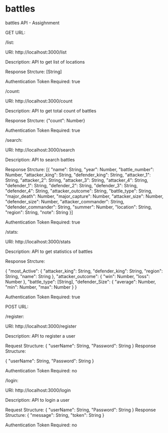 # battles
battles API - Assighnment

GET URL:


/list:

URI: http://localhost:3000/list

Description: API to get list of locations

Response Strcture: [String]

Authentication Token Required: true


/count:

URI: http://localhost:3000/count

Description: API to get total count of battles

Response Strcture: {"count": Number}

Authentication Token Required: true


/search:

URI: http://localhost:3000/search

Description: API to search battles

Response Strcture: [{
    "name": String,
    "year": Number,
    "battle_number": Number,
    "attacker_king": String,
    "defender_king": String,
    "attacker_1": String,
    "attacker_2": String,
    "attacker_3": String,
    "attacker_4": String,
    "defender_1": String,
    "defender_2": String,
    "defender_3": String,
    "defender_4": String,
    "attacker_outcome": String,
    "battle_type": String,
    "major_death": Number,
    "major_capture": Number,
    "attacker_size": Number,
    "defender_size": Number,
    "attacker_commander": String,
    "defender_commander": String,
    "summer": Number,
    "location": String,
    "region": String,
    "note": String
}]

Authentication Token Required: true


/stats:

URI: http://localhost:3000/stats

Description: API to get statistics of battles

Response Strcture: 

{
    "most_Active": {
        "attacker_king": String,
        "defender_king": String,
        "region": String,
        "name": String
    },
    "attacker_outcome": {
        "win": Number,
        "loss": Number
    },
    "battle_type": [String],
    "defender_Size": {
        "average": Number,
        "min": Number,
        "max": Number
    }
}

Authentication Token Required: true



POST URL:


/register:


URI: http://localhost:3000/register

Description: API to register a user

Request Structure:
{
  "userName": String,
  "Password": String
}
Response Structure:

{
  "userName": String,
  "Password": String
}

Authentication Token Required: no


/login:


URI: http://localhost:3000/login

Description: API to login a user

Request Structure:
{
  "userName": String,
  "Password": String
}
Response Structure:
{
  "message": String,
  "token": String
}

Authentication Token Required: no
